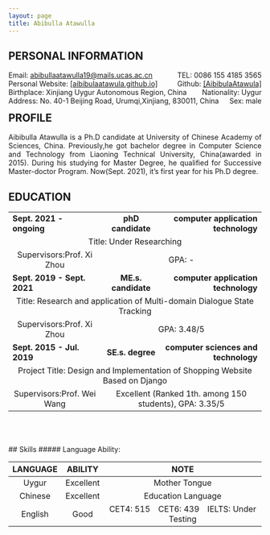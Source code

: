 ```yaml
---
layout: page
title: Abibulla Atawulla
---
```


<h2 id="personal information">PERSONAL INFORMATION</h2>
  <div style='float:left'>Email: <a href="mailto:abibullaatawulla19@mails.ucas.ac.cn" target="_top">abibullaatawulla19@mails.ucas.ac.cn</a></div>
  <div style='float:right'>TEL: 0086 155 4185 3565</div>
  <div style='float:left'>Personal Website: <a href="https://aibibulaatawula.github.io/">[aibibulaatawula.github.io]</a></div>
  <div style='float:right'>Github: <a href="https://www.github.com/AibibulaAtawula/">[AibibulaAtawula]</a></div>
  <div style='float:left'>Birthplace: Xinjiang Uygur Autonomous Region, China</div>
  <div style='float:right'>Nationality: Uygur</div>
  <div style='float:left'>Address:  No. 40-1 Beijing Road, Urumqi,Xinjiang, 830011, China</div>
  <div style='float:right'>Sex: male</div>
<br/><br/><br/>

## PROFILE 
 <div style="text-align:justify;"> Aibibulla Atawulla is a Ph.D candidate at University of Chinese Academy of Sciences, China. Previously,he got bachelor  degree in Computer Science and Technology from Liaoning Technical University, China(awarded in 2015). During his studying for Master Degree, he qualified for Successive Master-doctor Program. Now(Sept. 2021), it’s first year for his Ph.D degree. </div>

<h2 id="education">EDUCATION</h2>
  <table border=1 width="100%" rules=none  frame=void cellpadding="0" cellspacing="0">
     <tr>
        <td style="text-align:lesft" colspan="1"><b>Sept. 2021 - ongoing</b></td>
        <td style="text-align:center" rowspan="1"><b>phD candidate</b></td>
        <td style="text-align:right" rowspan="1"><b>computer application technology</b></td>
     </tr>
     <tr>
        <td style="text-align:center" colspan="3">Title: Under Researching</td>
     </tr>
     <tr>
        <td style="text-align:center" colspan="1">Supervisors:Prof. Xi Zhou</td>
        <td style="text-align:center" colspan="2"> GPA: - </td>
     </tr>
     <tr>
        <td style="text-align:lesft" colspan="1"><b>Sept. 2019 - Sept. 2021</b></td>
        <td style="text-align:center" rowspan="1"><b>ME.s. candidate</b></td>
        <td style="text-align:right" rowspan="1"><b>computer application technology</b></td>
     </tr>
     <tr>
        <td style="text-align:center" colspan="3">Title: Research and application of Multi-domain Dialogue State Tracking</td>
     </tr>
     <tr>
        <td style="text-align:center" colspan="1">Supervisors:Prof. Xi Zhou</td>
        <td style="text-align:center" colspan="2"> GPA: 3.48/5</td>
     </tr>
     <tr>
        <td style="text-align:lesft" colspan="1"><b>Sept. 2015 - Jul. 2019</b></td>
        <td style="text-align:center" rowspan="1"><b>SE.s. degree</b></td>
        <td style="text-align:right" rowspan="1"><b>computer sciences and technology</b></td>
     </tr>
     <tr>
        <td style="text-align:center" colspan="3">Project Title: Design and Implementation of Shopping Website Based on Django</td>
     </tr>
     <tr>
        <td style="text-align:center" colspan="1">Supervisors:Prof. Wei Wang</td>
        <td style="text-align:center" colspan="2">Excellent (Ranked 1th.  among 150 students), GPA: 3.35/5 </td>
     </tr>
  </table>
  <br/><br/><br/>
## Skills 
##### Language Ability:

| LANGUAGE |  ABILITY  |                             NOTE                             |
| :------: | :-------: | :----------------------------------------------------------: |
|  Uygur   | Excellent |                        Mother Tongue                         |
| Chinese  | Excellent |                      Education Language                      |
| English  |   Good    | CET4: 515&ensp;&ensp;CET6: 439&ensp;&ensp;IELTS: Under Testing |



